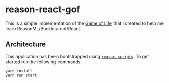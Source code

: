 # reason-react-gof

This is a simple implementation of the [Game of Life](https://en.wikipedia.org/wiki/Conway%27s_Game_of_Life) that I created to help me learn ReasonML/Bucklescript/React.

## Architecture

This application has been bootstrapped using [`reason-scripts`](https://github.com/reasonml-community/reason-scripts).  To get started run the following commands:

```
yarn install
yarn run start
```